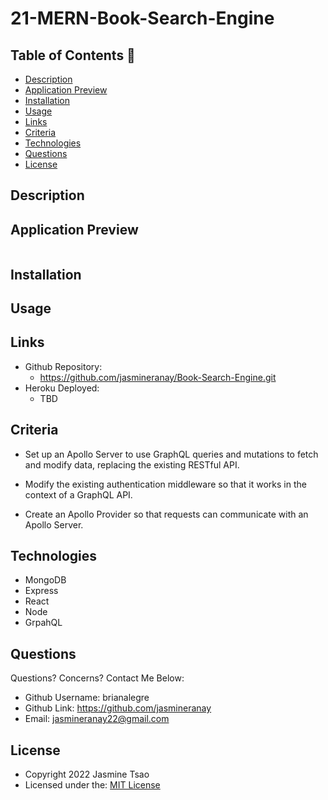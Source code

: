 # 21-MERN-Book-Search-Engine

## Table of Contents 📑
- [Description](#description)
- [Application Preview](#application-preview)
- [Installation](#installation)
- [Usage](#usage)
- [Links](#links)
- [Criteria](#criteria)
- [Technologies](#technologies)
- [Questions](#questions)
- [License](#license)

## Description


## Application Preview
<p align="left">
    <img alt="" src="">
</p>

## Installation


## Usage

## Links
-   Github Repository:
    - https://github.com/jasmineranay/Book-Search-Engine.git
-   Heroku Deployed:
    - TBD


## Criteria
- Set up an Apollo Server to use GraphQL queries and mutations to fetch and modify data, replacing the existing RESTful API.

- Modify the existing authentication middleware so that it works in the context of a GraphQL API.

- Create an Apollo Provider so that requests can communicate with an Apollo Server.

## Technologies
- MongoDB
- Express
- React
- Node
- GrpahQL

## Questions
Questions? Concerns?  Contact Me Below:
- Github Username: brianalegre
- Github Link: https://github.com/jasmineranay
- Email: jasmineranay22@gmail.com

## License
- Copyright 2022 Jasmine Tsao
- Licensed under the: [MIT License](https://opensource.org/licenses/MIT) 

